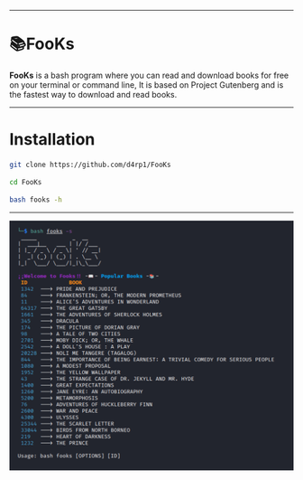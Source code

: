 ___
# 📚FooKs

**FooKs** is a bash program where you can read and download books for free on your terminal or command line, It is based on Project Gutenberg and is the fastest way to download and read books.
___
# Installation

```bash
git clone https://github.com/d4rp1/FooKs
```

```bash
cd FooKs
```
```bash
bash fooks -h
```
___
<p align="center">
<img src="images/FooKs.jpg"
	alt="First"
	style="float: left; margin-right: 10px;" />
</p>

___
